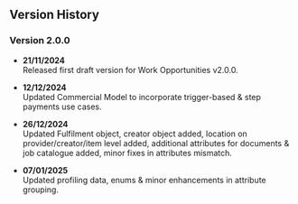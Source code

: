 ## Version History

### Version 2.0.0

- **21/11/2024**  
  Released first draft version for Work Opportunities v2.0.0.

- **12/12/2024**  
  Updated Commercial Model to incorporate trigger-based & step payments use cases.

- **26/12/2024**  
  Updated Fulfilment object, creator object added, location on provider/creator/item level added, additional attributes for documents & job catalogue added, minor fixes in attributes mismatch.

- **07/01/2025**  
  Updated profiling data, enums & minor enhancements in attribute grouping.
